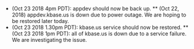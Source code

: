 * (Oct 23 2018 4pm PDT): appdev should now be back up.
** (Oct 22, 2018) appdev.kbase.us is down due to power outage.  We are hoping to be restored later today.
* (Oct 23 2018 1.30pm PDT): kbase.us service should now be restored.
** (Oct 23 2018 1pm PDT): all of kbase.us is down due to a service failure.  We are investigating the issue.
